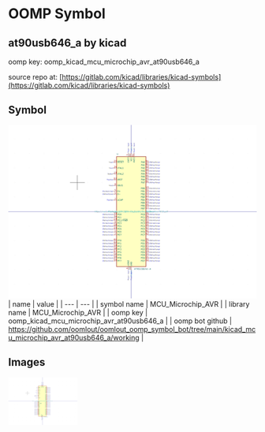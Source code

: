 # OOMP Symbol  
## at90usb646_a  by kicad  
  
oomp key: oomp_kicad_mcu_microchip_avr_at90usb646_a  
  
source repo at: [https://gitlab.com/kicad/libraries/kicad-symbols](https://gitlab.com/kicad/libraries/kicad-symbols)  
## Symbol  
  
[![working.png](working_600.png)](working.png)  
| name | value | 
| --- | --- | 
| symbol name | MCU_Microchip_AVR | 
| library name | MCU_Microchip_AVR | 
| oomp key | oomp_kicad_mcu_microchip_avr_at90usb646_a | 
| oomp bot github | https://github.com/oomlout/oomlout_oomp_symbol_bot/tree/main/kicad_mcu_microchip_avr_at90usb646_a/working | 
## Images  
  
[![working.png](working_140.png)](working.png)  
